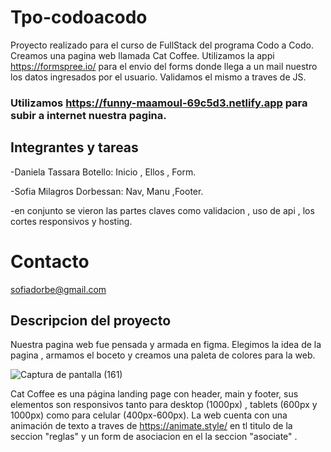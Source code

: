 # Tpo-codoacodo
Proyecto realizado para el curso de FullStack del programa Codo a Codo. Creamos una pagina web llamada Cat Coffee. Utilizamos la appi https://formspree.io/ para el envio del forms donde llega a un mail nuestro los datos ingresados por el usuario. Validamos el mismo a traves de JS.

### Utilizamos https://funny-maamoul-69c5d3.netlify.app para subir a internet nuestra pagina.

## Integrantes y tareas

-Daniela Tassara Botello: Inicio , Ellos , Form.

-Sofia Milagros Dorbessan: Nav, Manu ,Footer.

-en conjunto se vieron las partes claves como validacion , uso de api , los cortes responsivos y hosting. 
# Contacto 
sofiadorbe@gmail.com

## Descripcion del proyecto

Nuestra pagina web fue pensada y armada en figma. Elegimos la idea de la pagina , armamos el boceto y creamos una paleta de colores para la web.

![Captura de pantalla (161)](https://user-images.githubusercontent.com/98909184/197023760-1376e89d-bb8d-48a3-9b2e-072946f490f6.png)


Cat Coffee es una página landing page con header, main y footer, sus elementos son responsivos tanto para desktop (1000px) , tablets (600px y 1000px) como para celular (400px-600px). La web cuenta con una animación de texto a traves de https://animate.style/ en tl titulo de la seccion "reglas" y un form de asociacion en el la seccion "asociate" .
